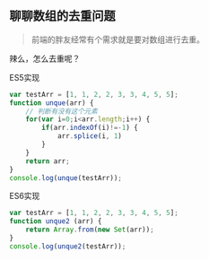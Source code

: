 ## 聊聊数组的去重问题

> 前端的胖友经常有个需求就是要对数组进行去重。

辣么，怎么去重呢？

ES5实现

```js
var testArr = [1, 1, 2, 2, 3, 3, 4, 5, 5];
function unque(arr) {
    // 判断有没有这个元素
    for(var i=0;i<arr.length;i++) {
        if(arr.indexOf(i)!=-1) {
            arr.splice(i, 1)
        }
    }
    return arr;
}
console.log(unque(testArr));
```

ES6实现

```js
var testArr = [1, 1, 2, 2, 3, 3, 4, 5, 5];
function unque2 (arr) {
	return Array.from(new Set(arr));
}
console.log(unque2(testArr));
```


